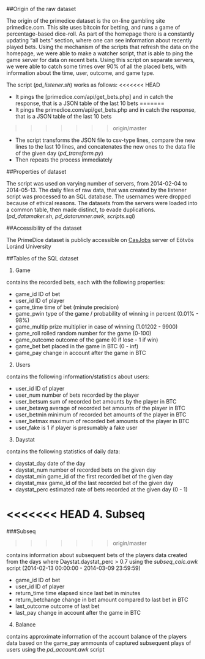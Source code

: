 ##Origin of the raw dataset

The origin of the primedice dataset is the on-line gambling site primedice.com. This site uses bitcoin for betting, and runs a game of percentage-based dice-roll. As part of the homepage there is a constantly updating “all bets” section, where one can see information about recently played bets. Using the mechanism of the scripts that refresh the data on the homepage, we were able to make a watcher script, that is able to ping the game server for data on recent bets. Using this script on separate servers, we were able to catch some times over 90% of all the placed bets, with information about the time, user, outcome, and game type.

The script (*pd_listener.sh*) works as follows:
<<<<<<< HEAD
- It pings the [primedice.com/api/get_bets.php] and in catch the response, that is a JSON table of the last 10 bets
=======
- It pings the primedice.com/api/get_bets.php and in catch the response, that is a JSON table of the last 10 bets
>>>>>>> origin/master
- The script transforms the JSON file to csv-type lines, compare the new lines to the last 10 lines, and concatenates the new ones to the data file of the given day (*pd_transform.py*)
- Then repeats the process immediately

##Properties of dataset

The script was used on varying number of servers, from 2014-02-04 to 2014-05-13. The daily files of raw data, that was created by the listener script was processed to an SQL database. The usernames were dropped because of ethical reasons. The datasets from the servers were loaded into a common table, then made distinct, to evade duplications. (*pd_datamaker.sh*, *pd_datarunner.awk*, *scripts.sql*)

##Accessibility of the dataset

The PrimeDice dataset is publicly accessible on [CasJobs](http://nm.vo.elte.hu/casjobs/default.aspx) server of Eötvös Loránd University

##Tables of the SQL dataset

1. Game

contains the recorded bets, each with the following properties:

- game_id	ID of bet
- user_id	ID of player
- game_time	time of bet (minute precision)
- game_pwin	type of the game / probability of winning in percent (0.01% - 98%)
- game_multip	prize multiplier in case of winning (1.01202 - 9900)
- game_roll	rolled random number for the game (0-100)
- game_outcome	outcome of the game (0 if lose - 1 if win)
- game_bet	bet placed in the game in BTC (0 - inf)
- game_pay	change in account after the game in BTC

2. Users

contains the following information/statistics about users:

- user_id	ID of player
- user_num	number of bets recorded by the player
- user_betsum	sum of recorded bet amounts by the player in BTC
- user_betawg	average of recorded bet amounts of the player in BTC
- user_betmin	minimum of recorded bet amounts of the player in BTC
- user_betmax	maximum of recorded bet amounts of the player in BTC
- user_fake	is 1 if player is presumably a fake user

3. Daystat

contains the following statistics of daily data:

- daystat_day	date of the day
- daystat_num	number of recorded bets on the given day
- daystat_min	game_id of the first recorded bet of the given day
- daystat_max	game_id of the last recorded bet of the given day
- daystat_perc	estimated rate of bets recorded at the given day (0 - 1)

<<<<<<< HEAD
4. Subseq
=======
###Subseq
>>>>>>> origin/master

contains information about subsequent bets of the players
data created from the days where Daystat.daystat_perc > 0.7 using the *subseq_calc.awk* script
(2014-02-13 00:00:00 - 2014-03-09 23:59:59)

- game_id	ID of bet
- user_id	ID of player
- return_time	time elapsed since last bet in minutes
- return_betchange	change in bet amount compared to last bet in BTC
- last_outcome	outcome of last bet
- last_pay	change in account after the game in BTC

4. Balance

contains approximate information of the account balance of the players
data based on the game_pay ammounts of captured subsequent plays of users using the *pd_account.awk* script

